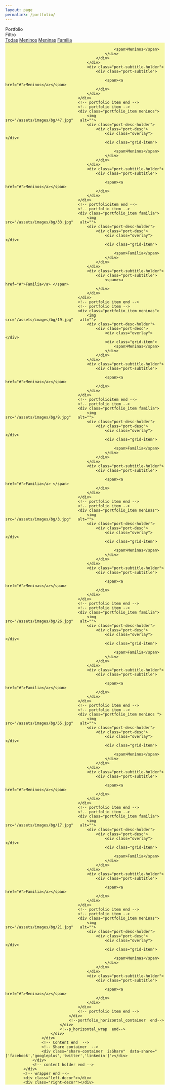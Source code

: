 ```yaml
---
layout: page
permalink: /portfolio/
---
```


<div id="wrapper">
                <!--=============== Conten holder  ===============-->
                <div class="content-holder elem scale-bg2 transition3" >
                    <!--=============== Content  ===============-->
                    <div class="content full-height">
                        <div class="fixed-title"><span>Portfolio</span></div>
                        <!-- Portfolio counter  --> 
                        <div class="count-folio">
                            <div class="num-album"></div>
                            <div class="all-album"></div>
                        </div>
                        <!-- Portfolio counter end -->  
                        <div class="filter-holder column-filter">
                            <div class="filter-button">Filtro <i class="fa fa-long-arrow-down"></i></div>
                            <div class="gallery-filters hid-filter">
                                <a href="#" class="gallery-filter transition2 gallery-filter_active" data-filter="*">Todas</a>
                                <a href="#" class="gallery-filter transition2" data-filter=".meninos">Meninos</a>
                                <a href="#" class="gallery-filter transition2" data-filter=".meninas">Meninas</a>
                                <a href="#" class="gallery-filter transition2" data-filter=".familia">Familia</a>
                            </div>
                        </div>
                        <!--=============== portfolio holder ===============-->
                        <div class="resize-carousel-holder">
                            <div class="p_horizontal_wrap">
                                <div id="portfolio_horizontal_container" style="background-color: #f6f7a8;">
                                    <!-- portfolio item -->
                                    <div class="portfolio_item meninos">
                                        <img  src="/assets/images/bg/22.jpg"   alt="">
                                        <div class="port-desc-holder">
                                            <div class="port-desc">
                                                <div class="overlay"></div>
                                                <div class="grid-item">
                                                   
                                                    <span>Meninos</span>
                                                </div>
                                            </div>
                                        </div>
                                        <div class="port-subtitle-holder">
                                            <div class="port-subtitle">
                                               
                                                <span><a href="#">Meninos</a></span>
                                            </div>
                                        </div>
                                    </div>
                                    <!-- portfolio item end -->
                                    <!-- portfolio item -->
                                    <div class="portfolio_item meninos">
                                        <img  src="/assets/images/bg/47.jpg"   alt="">
                                        <div class="port-desc-holder">
                                            <div class="port-desc">
                                                <div class="overlay"></div>
                                                <div class="grid-item">
                                               
                                                    <span>Meninos</span>
                                                </div>
                                            </div>
                                        </div>
                                        <div class="port-subtitle-holder">
                                            <div class="port-subtitle">
                                                
                                                <span><a href="#">Meninos</a></span>
                                            </div>
                                        </div>
                                    </div>
                                    <!-- portfolioitem end -->
                                    <!-- portfolio item -->
                                    <div class="portfolio_item familia">
                                        <img  src="/assets/images/bg/33.jpg"   alt="">
                                        <div class="port-desc-holder">
                                            <div class="port-desc">
                                                <div class="overlay"></div>
                                                <div class="grid-item">
                                                    
                                                    <span>Familia</span>
                                                </div>
                                            </div>
                                        </div>
                                        <div class="port-subtitle-holder">
                                            <div class="port-subtitle">
                                                <span><a href="#">Familia</a> </span>
                                            </div>
                                        </div>
                                    </div>
                                    <!-- portfolio item end -->                             
                                    <!-- portfolio item -->
                                    <div class="portfolio_item meninas">
                                        <img  src="/assets/images/bg/19.jpg"   alt="">
                                        <div class="port-desc-holder">
                                            <div class="port-desc">
                                                <div class="overlay"></div>
                                                <div class="grid-item">
                                                    <span>Meninas</span>
                                                </div>
                                            </div>
                                        </div>
                                        <div class="port-subtitle-holder">
                                            <div class="port-subtitle">
                                                
                                                <span><a href="#">Meninas</a></span>
                                            </div>
                                        </div>
                                    </div>
                                    <!-- portfolioitem end -->
                                    <!-- portfolio item -->
                                    <div class="portfolio_item familia">
                                        <img  src="/assets/images/bg/9.jpg"   alt="">
                                        <div class="port-desc-holder">
                                            <div class="port-desc">
                                                <div class="overlay"></div>
                                                <div class="grid-item">
                            
                                                    <span>Familia</span>
                                                </div>
                                            </div>
                                        </div>
                                        <div class="port-subtitle-holder">
                                            <div class="port-subtitle">
                                                
                                                <span><a href="#">Familia</a> </span>
                                            </div>
                                        </div>
                                    </div>
                                    <!-- portfolio item end -->
                                    <!-- portfolio item -->
                                    <div class="portfolio_item meninas">
                                        <img  src="/assets/images/bg/3.jpg"   alt="">
                                        <div class="port-desc-holder">
                                            <div class="port-desc">
                                                <div class="overlay"></div>
                                                <div class="grid-item">
                                                    
                                                    <span>Meninas</span>
                                                </div>
                                            </div>
                                        </div>
                                        <div class="port-subtitle-holder">
                                            <div class="port-subtitle">
                                                
                                                <span><a href="#">Meninas</a></span>
                                            </div>
                                        </div>
                                    </div>
                                    <!-- portfolio item end -->                                    
                                    <!-- portfolio item -->
                                    <div class="portfolio_item familia">
                                        <img  src="/assets/images/bg/26.jpg"   alt="">
                                        <div class="port-desc-holder">
                                            <div class="port-desc">
                                                <div class="overlay"></div>
                                                <div class="grid-item">
                                                    
                                                    <span>Familia</span>
                                                </div>
                                            </div>
                                        </div>
                                        <div class="port-subtitle-holder">
                                            <div class="port-subtitle">
                                                
                                                <span><a href="#">Familia</a></span>
                                            </div>
                                        </div>
                                    </div>
                                    <!-- portfolio item end -->                            
                                    <!-- portfolio item -->
                                    <div class="portfolio_item meninos ">
                                        <img  src="/assets/images/bg/55.jpg"   alt="">
                                        <div class="port-desc-holder">
                                            <div class="port-desc">
                                                <div class="overlay"></div>
                                                <div class="grid-item">
                                                    
                                                    <span>Meninos</span>
                                                </div>
                                            </div>
                                        </div>
                                        <div class="port-subtitle-holder">
                                            <div class="port-subtitle">
                                                
                                                <span><a href="#">Meninos</a></span>
                                            </div>
                                        </div>
                                    </div>
                                    <!-- portfolio item end -->                                            
                                    <!-- portfolio item -->
                                    <div class="portfolio_item familia">
                                        <img  src="/assets/images/bg/17.jpg"   alt="">
                                        <div class="port-desc-holder">
                                            <div class="port-desc">
                                                <div class="overlay"></div>
                                                <div class="grid-item">
                                                  
                                                    <span>Familia</span>
                                                </div>
                                            </div>
                                        </div>
                                        <div class="port-subtitle-holder">
                                            <div class="port-subtitle">
                                                
                                                <span><a href="#">Familia</a></span>
                                            </div>
                                        </div>
                                    </div>
                                    <!-- portfolio item end -->                                            
                                    <!-- portfolio item -->
                                    <div class="portfolio_item meninas">
                                        <img  src="/assets/images/bg/21.jpg"   alt="">
                                        <div class="port-desc-holder">
                                            <div class="port-desc">
                                                <div class="overlay"></div>
                                                <div class="grid-item">
                                                    
                                                    <span>Meninas</span>
                                                </div>
                                            </div>
                                        </div>
                                        <div class="port-subtitle-holder">
                                            <div class="port-subtitle">
                                                
                                                <span><a href="#">Meninas</a></span>
                                            </div>
                                        </div>
                                    </div>
                                    <!-- portfolio item end -->                                            
                                </div>
                                <!--portfolio_horizontal_container  end-->        
                            </div>
                            <!--p_horizontal_wrap  end-->                    
                        </div>
                    </div>
                    <!-- Content end  -->  
                    <!-- Share container  -->    
                    <div class="share-container  isShare"  data-share="['facebook','googleplus','twitter','linkedin']"></div>
                </div>
                <!-- content holder end -->
            </div>
            <!-- wrapper end -->
            <div class="left-decor"></div>
            <div class="right-decor"></div>